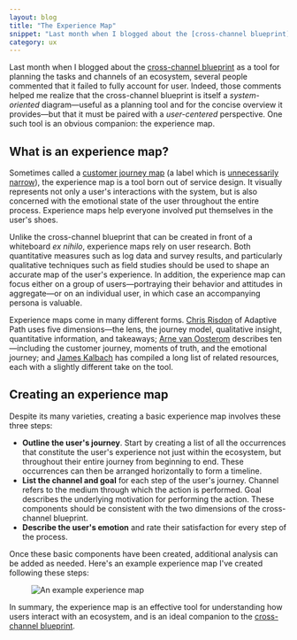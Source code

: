 ```yaml
---
layout: blog
title: "The Experience Map"
snippet: "Last month when I blogged about the [cross-channel blueprint](http://tylertate.com/blog/2012/02/21/cross-channel-ia-blueprint.html) as a tool for planning the tasks and channels of an ecosystem, several people commented that it failed to fully account for user. Indeed, those comments helped me realize that the cross-channel blueprint is itself a *system-oriented* diagram—useful  as a planning tool and for the concise overview it provides—but that it must be paired with a *user-centered* perspective. One such tool is an obvious companion: the experience map."
category: ux
---
```


Last month when I blogged about the [cross-channel blueprint](http://tylertate.com/blog/2012/02/21/cross-channel-ia-blueprint.html) as a tool for planning the tasks and channels of an ecosystem, several people commented that it failed to fully account for user. Indeed, those comments helped me realize that the cross-channel blueprint is itself a *system-oriented* diagram—useful  as a planning tool and for the concise overview it provides—but that it must be paired with a *user-centered* perspective. One such tool is an obvious companion: the experience map.

## What is an experience map?
Sometimes called a [customer journey map](http://www.servicedesigntools.org/tools/8) (a label which is [unnecessarily narrow](http://tylertate.com/blog/2012/03/07/employees-are-customers-too.html)), the experience map is a tool born out of service design. It visually represents not only a user's interactions with the system, but is also concerned with the emotional state of the user throughout the entire process. Experience maps help everyone involved put themselves in the user's shoes.

Unlike the cross-channel blueprint that can be created in front of a whiteboard *ex nihilo*, experience maps rely on user research. Both quantitative measures such as log data and survey results, and particularly qualitative techniques such as field studies should be used to shape an accurate map of the user's experience. In addition, the experience map can focus either on a group of users—portraying their behavior and attitudes in aggregate—or on an individual user, in which case an accompanying persona is valuable.

Experience maps come in many different forms. [Chris Risdon](http://www.adaptivepath.com/ideas/the-anatomy-of-an-experience-map) of Adaptive Path uses five dimensions—the lens, the journey model, qualitative insight, quantitative information, and takeaways; [Arne van Oosterom](http://www.mycustomer.com/topic/customer-intelligence/customer-journey-mapping/105167) describes ten—including the customer journey, moments of truth, and the emotional journey; and [James Kalbach](http://experiencinginformation.wordpress.com/2010/05/10/customer-journey-mapping-resources-on-the-web/) has compiled a long list of related resources, each with a slightly different take on the tool.

## Creating an experience map
Despite its many varieties, creating a basic experience map involves these three steps:

* **Outline the user's journey**. Start by creating a list of all the occurrences that constitute the user's experience not just within the ecosystem, but throughout their entire journey from beginning to end. These occurrences can then be arranged horizontally to form a timeline.
* **List the channel and goal** for each step of the user's journey. Channel refers to the medium through which the action is performed. Goal describes the underlying motivation for performing the action. These components should be consistent with the two dimensions of the cross-channel blueprint.
* **Describe the user's emotion** and rate their satisfaction for every step of the process.

Once these basic components have been created, additional analysis can be added as needed. Here's an example experience map I've created following these steps:

<figure class="large">
	<img src="http://tylertate.com/resources/images/2012-03-19/experience-map.png" alt="An example experience map" />
</figure>

In summary, the experience map is an effective tool for understanding how users interact with an ecosystem, and is an ideal companion to the [cross-channel blueprint](http://tylertate.com/blog/2012/02/21/cross-channel-ia-blueprint.html).